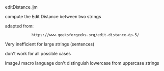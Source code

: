 editDistance.ijm

compute the Edit Distance between two strings

adapted from:
 				
 				https://www.geeksforgeeks.org/edit-distance-dp-5/
 	
 	
Very inefficient for large strings (sentences)
 	
don't work for all possible cases

ImageJ macro language don't distinguish lowercase from uppercase strings
